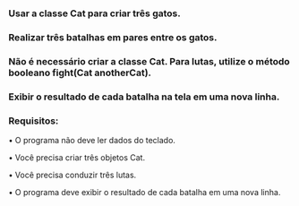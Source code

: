 ### Usar a classe Cat para criar três gatos.
### Realizar três batalhas em pares entre os gatos.
### Não é necessário criar a classe Cat. Para lutas, utilize o método booleano fight(Cat anotherCat).
### Exibir o resultado de cada batalha na tela em uma nova linha.

### Requisitos:

• O programa não deve ler dados do teclado.

• Você precisa criar três objetos Cat.

• Você precisa conduzir três lutas.

• O programa deve exibir o resultado de cada batalha em uma nova linha.